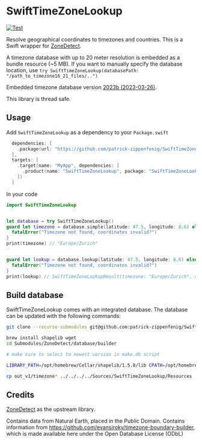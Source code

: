 # SwiftTimeZoneLookup

[![Test](https://github.com/patrick-zippenfenig/SwiftTimeZoneLookup/actions/workflows/test.yml/badge.svg)](https://github.com/patrick-zippenfenig/SwiftTimeZoneLookup/actions/workflows/test.yml)

Resolve geographical coordinates to timezones and countries. This is a Swift wrapper for [ZoneDetect](https://github.com/BertoldVdb/ZoneDetect). 

A timezone database with up to 20 meter resolution is embedded as a bundle resource (~5 MB). If you want to manually specify the database location, use `try SwiftTimeZoneLookup(databasePath: "/path_to_timezone16_21_files/..")`

Embedded timezone database version [2023b (2023-03-26)](https://github.com/evansiroky/timezone-boundary-builder/releases/tag/2023b).

This library is thread safe.

## Usage
Add `SwiftTimeZoneLookup` as a dependency to your `Package.swift`

```swift
  dependencies: [
    .package(url: "https://github.com/patrick-zippenfenig/SwiftTimeZoneLookup.git", from: "1.0.0")
  ],
  targets: [
    .target(name: "MyApp", dependencies: [
      .product(name: "SwiftTimeZoneLookup", package: "SwiftTimeZoneLookup"),
    ])
  ]
```

In your code

```swift
import SwiftTimeZoneLookup


let database = try SwiftTimeZoneLookup()
guard let timezone = database.simple(latitude: 47.5, longitude: 8.6) else {
  fatalError("Timezone not found, coordinates invalid?")
}
print(timezone) // "Europe/Zurich"


guard let lookup = database.lookup(latitude: 47.5, longitude: 8.6) else {
  fatalError("Timezone not found, coordinates invalid?")
}
print(lookup) // SwiftTimeZoneLookupResult(timezone: "Europe/Zurich", countryName: Optional("Switzerland"), countryAlpha2: Optional("CH"))

```

## Build database
SwiftTimeZoneLookup comes with an integrated database. The database can be updated with the following commands:

```bash
git clone --recurse-submodules git@github.com:patrick-zippenfenig/SwiftTimeZoneLookup.git

brew install shapelib wget
cd Submodules/ZoneDetect/database/builder

# make sure to select to newest version in make.db script

LIBRARY_PATH=/opt/homebrew/Cellar/shapelib/1.5.0/lib CPATH=/opt/homebrew/Cellar/shapelib/1.5.0/include ./makedb.sh

cp out_v1/timezone* ../../../../Sources/SwiftTimeZoneLookup/Resources

```

## Credits
[ZoneDetect](https://github.com/BertoldVdb/ZoneDetect) as the upstream library.

Contains data from Natural Earth, placed in the Public Domain. Contains information from https://github.com/evansiroky/timezone-boundary-builder, which is made available here under the Open Database License (ODbL)